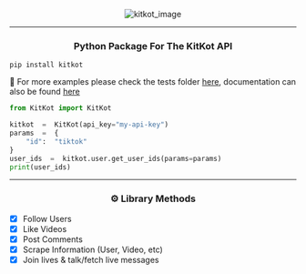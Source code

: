 <p align="center"><img src="https://kitkot.io/img/logo.png?width=128&height=128" alt="kitkot_image"/></p>

---
<h3 align="center">
	<p>
	Python Package For The <a url="https://kitkot.io">KitKot</a> API
	</p>
</h3>

`pip install kitkot`

📘 For more examples please check the tests folder [here](), documentation can also be found [here](https://docs.kitkot.io/)
```python
from KitKot import KitKot

kitkot  =  KitKot(api_key="my-api-key")
params  =  {
	"id":  "tiktok"
}
user_ids  =  kitkot.user.get_user_ids(params=params)
print(user_ids)
```
---
<h3 align="center">
	<p>
		⚙️ Library Methods
	</p>
</h3>

- [x] Follow Users
- [x] Like Videos
- [x] Post Comments
- [x] Scrape Information (User, Video, etc)
- [x] Join lives & talk/fetch live messages
